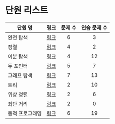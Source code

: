 
# 단원 리스트

|단원 명|링크|문제 수|연습 문제 수|
|---|---:|:---:|:---:|
|완전 탐색|[링크](https://github.com/hyunjungkimm/Algorithm/tree/master/src/binaraysearch)|6|3|
|정렬|[링크](https://github.com/hyunjungkimm/Algorithm/tree/master/src/sorting)|4|2|
|이분 탐색|[링크](https://github.com/rhs0266/FastCampus/tree/main/%EA%B0%95%EC%9D%98%20%EC%9E%90%EB%A3%8C/02-%EC%95%8C%EA%B3%A0%EB%A6%AC%EC%A6%98/05~06-%EC%9D%B4%EB%B6%84%20%ED%83%90%EC%83%89)|4|12|
|두 포인터|[링크](https://github.com/rhs0266/FastCampus/tree/main/%EA%B0%95%EC%9D%98%20%EC%9E%90%EB%A3%8C/02-%EC%95%8C%EA%B3%A0%EB%A6%AC%EC%A6%98/07~08-%EB%91%90%20%ED%8F%AC%EC%9D%B8%ED%84%B0)|5|7|
|그래프 탐색|[링크](https://github.com/rhs0266/FastCampus/tree/main/%EA%B0%95%EC%9D%98%20%EC%9E%90%EB%A3%8C/02-%EC%95%8C%EA%B3%A0%EB%A6%AC%EC%A6%98/09~11-%EA%B7%B8%EB%9E%98%ED%94%84%20%ED%83%90%EC%83%89)|7|13|
|트리|[링크](https://github.com/rhs0266/FastCampus/tree/main/%EA%B0%95%EC%9D%98%20%EC%9E%90%EB%A3%8C/02-%EC%95%8C%EA%B3%A0%EB%A6%AC%EC%A6%98/12-%ED%8A%B8%EB%A6%AC)|2|10|
|위상 정렬|[링크](https://github.com/rhs0266/FastCampus/tree/main/%EA%B0%95%EC%9D%98%20%EC%9E%90%EB%A3%8C/02-%EC%95%8C%EA%B3%A0%EB%A6%AC%EC%A6%98/13-%EC%9C%84%EC%83%81%EC%A0%95%EB%A0%AC)|2|6|
|최단 거리|[링크](https://github.com/rhs0266/FastCampus/tree/main/%EA%B0%95%EC%9D%98%20%EC%9E%90%EB%A3%8C/02-%EC%95%8C%EA%B3%A0%EB%A6%AC%EC%A6%98/14-%EC%B5%9C%EB%8B%A8%EA%B1%B0%EB%A6%AC)|2|0|
|동적 프로그래밍|[링크](https://github.com/rhs0266/FastCampus/tree/main/%EA%B0%95%EC%9D%98%20%EC%9E%90%EB%A3%8C/02-%EC%95%8C%EA%B3%A0%EB%A6%AC%EC%A6%98/15~17-%EB%8F%99%EC%A0%81%20%ED%94%84%EB%A1%9C%EA%B7%B8%EB%9E%98%EB%B0%8D)|6|19|
